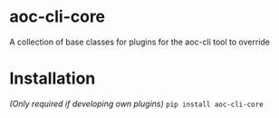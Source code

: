 # aoc-cli-core

A collection of base classes for plugins for the aoc-cli tool to override

# Installation

_(Only required if developing own plugins)_
`pip install aoc-cli-core`
